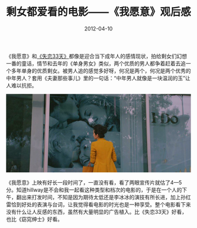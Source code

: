﻿---
title: "剩女都爱看的电影——《我愿意》观后感"
date: 2012-04-10
categories: 
  - "movies"
tags: 
  - "剩女"
  - "爱情"
---

《我愿意》和[《失恋33天》](http://www.jfsay.com/archives/439.html "失恋33天")都像是迎合当下成年人的感情现状，拍给剩女们幻想一番的童话，情节和去年的《单身男女》类似，两个优质的男人都争着赶着去追一个多年单身的优质剩女。被男人追的感觉多好呀，何况是两个，何况是两个优秀的中年男人？套用《夫妻那些事儿》里的一句话：“中年男人就像是一块温润的玉”让人难以抗拒。

![我愿意](/images/6917863454_604e318f27_z.jpg)

《我愿意》上映有好长一段时间了，一直没有看，看了两眼宣传片就估了4—5分。知道hillway是不会和我一起看这种类型和档次的电影的，于是在一个人的下午，翻出来打发时间，不知是因为期待太低还是李冰冰的演技有所长进，加上孙红雷恰到好处的表演与台词，让我觉得看电影的时光也是一种享受。整个电影看下来没有什么让人反感的东西，虽然有大量明显的广告植入。比《失恋33天》好看，也比《窈窕绅士》好看。
